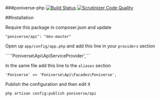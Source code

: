 ###poniverse-php
[![Build Status](https://travis-ci.org/Poniverse/poniverse-php.svg?branch=master)](https://travis-ci.org/Poniverse/poniverse-php) [![Scrutinizer Code Quality](https://scrutinizer-ci.com/g/Poniverse/poniverse-php/badges/quality-score.png?s=7d517521c412c0adf149be941eebb82b13051ec9)](https://scrutinizer-ci.com/g/Poniverse/poniverse-php/)

##Installation

Require this package in composer.json and update

```"poniverse/api": "dev-master"```

Open up ```app/config/app.php``` and add this line in your ```providers``` section

````'Poniverse\Api\ApiServiceProvider',```

In the same file add this line to the ```aliases``` section

```'Poniverse' => 'Poniverse\Api\Facades\Poniverse',```

Publish the configuration and then edit it

```php artisan config:publish poniverse/api```